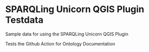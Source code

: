 # SPARQLing Unicorn QGIS Plugin Testdata

Sample data for using the SPARQLing Unicorn QGIS Plugin 
 
Tests the Github Action for Ontology Documentation
